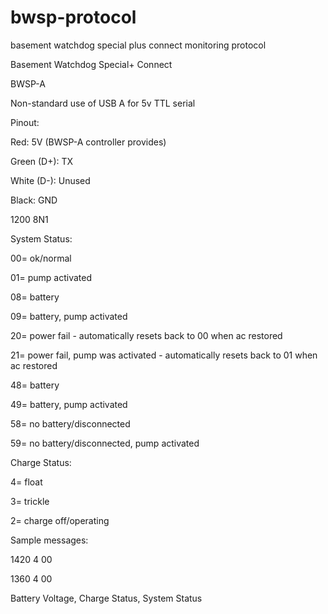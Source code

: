 # bwsp-protocol
basement watchdog special plus connect monitoring protocol

Basement Watchdog Special+ Connect

BWSP-A


Non-standard use of USB A for 5v TTL serial

Pinout:

Red: 5V (BWSP-A controller provides)

Green (D+): TX

White (D-): Unused

Black: GND


1200 8N1



System Status:

00= ok/normal

01= pump activated

08= battery

09= battery, pump activated

20= power fail - automatically resets back to 00 when ac restored

21= power fail, pump was activated - automatically resets back to 01 when ac restored

48= battery

49= battery, pump activated

58= no battery/disconnected

59= no battery/disconnected, pump activated



Charge Status:

4= float

3= trickle

2= charge off/operating



Sample messages:

1420  4 00

1360  4 00

Battery Voltage, Charge Status, System Status
